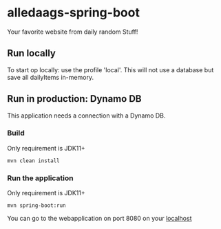 # alledaags-spring-boot

Your favorite website from daily random Stuff!

## Run locally
To start op locally: use the profile 'local'. This will not use a database but save all dailyItems in-memory. 

## Run in production: Dynamo  DB
This application needs a connection with a Dynamo DB.

### Build
Only requirement is JDK11+ 
```shell script
mvn clean install
```

### Run the application
Only requirement is JDK11+ 
```shell script
mvn spring-boot:run
```
You can go to the webapplication on port 8080 on your [localhost](http://localhost:8080)
